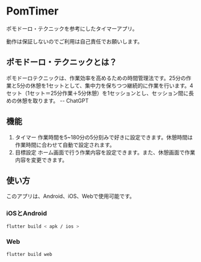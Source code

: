 # PomTimer
ポモドーロ・テクニックを参考にしたタイマーアプリ。

動作は保証しないのでご利用は自己責任でお願いします。

## ポモドーロ・テクニックとは？

ポモドーロテクニックは、作業効率を高めるための時間管理法です。25分の作業と5分の休憩を1セットとして、集中力を保ちつつ継続的に作業を行います。4セット（1セット＝25分作業＋5分休憩）を1セッションとし、セッション間に長めの休憩を取ります。 -- ChatGPT

## 機能
1. タイマー
作業時間を5~180分の5分刻みで好きに設定できます。休憩時間は作業時間に合わせて自動で設定されます。
2. 目標設定
ホーム画面で行う作業内容を設定できます。また、休憩画面で作業内容を変更できます。

## 使い方
このアプリは、Android、iOS、Webで使用可能です。
### iOSとAndroid
```sh
flutter build < apk / ios >
```
### Web
```sh
flutter build web
```
